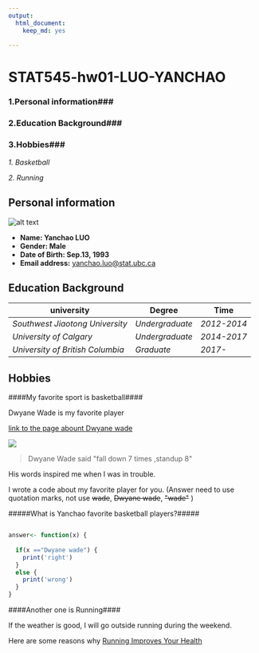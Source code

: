 ```yaml
---
output:
  html_document:
    keep_md: yes

---
```

# STAT545-hw01-LUO-YANCHAO

### 1.Personal information###
### 2.Education Background###
### 3.Hobbies###
*1. Basketball*

*2. Running*

## Personal information
![alt text](https://scontent-sea1-1.xx.fbcdn.net/v/t31.0-8/21740976_1982006595416086_6285683886992067438_o.jpg?oh=9e81f91aadeeda88d16494a4ed09330d&oe=5A5FA68D "This summer, I went to a beutiful place Erhai in China")

- **Name: Yanchao LUO**
- **Gender: Male**
- **Date of Birth: Sep.13, 1993** 
- **Email address:** yanchao.luo@stat.ubc.ca


## Education Background

|    **university**               | **Degree**     | **Time**   |
|---------------------------------|----------------|------------|
| *Southwest Jiaotong University* | *Undergraduate*|*2012-2014* |
| *University of Calgary*         | *Undergraduate*|*2014-2017* |
| *University of British Columbia*| *Graduate*     |*2017-*     |
## Hobbies
####My favorite sport is basketball####

 Dwyane Wade is my favorite player

  [link to the page abount Dwyane wade](https://en.wikipedia.org/wiki/Dwyane_Wade)
 
  ![](https://media3.giphy.com/media/l41YqLMPYCGqEe4ne/giphy.gif)
 

>  Dwyane Wade said "fall down 7 times ,standup 8" 

 His words inspired me when I was in trouble.

 I wrote a code about my favorite player for you.
 (Answer need to use quotation marks, not use ~~wade~~, ~~Dwyane wade~~, ~~"wade"~~ )

#####What is Yanchao favorite basketball players?#####
      
```R

answer<- function(x) {
  
  if(x =="Dwyane wade") {
    print('right')
  }
  else {
    print('wrong')
  }
}
```
####Another one is Running####

If the weather is good, I will go outside running during the weekend.

Here are some reasons why [Running Improves Your Health ]("https://www.runnersworld.com/start-running/6-ways-running-improves-your-health")